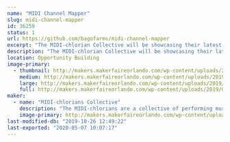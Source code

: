 ```yaml
---
name: "MIDI Channel Mapper"
slug: midi-channel-mapper
id: 36259
status: 1
url: https://github.com/bagofarms/midi-channel-mapper
excerpt: "The MIDI-chlorian Collective will be showcasing their latest project:  the MIDI Channel Mapper.  This device allows you to map any input MIDI channel to any output MIDI channel with a user-friendly interface.  We will be sharing our experience creating it as well as demonstrating how it is used with real musical instruments."
description: "The MIDI-chlorian Collective will be showcasing their latest project:  the MIDI Channel Mapper.  This device allows you to map any input MIDI channel to any output MIDI channel with a user-friendly interface.  We will be sharing our experience creating it as well as demonstrating how it is used with real musical instruments.  The entire project (hardware and software) is open source, so we will also show you how to construct one yourself at home!"
location: Opportunity Building
image-primary:
  - thumbnail: http://makers.makerfaireorlando.com/wp-content/uploads/2019/08/IMG_20190724_110148-150x150.jpg
    medium: http://makers.makerfaireorlando.com/wp-content/uploads/2019/08/IMG_20190724_110148-300x225.jpg
    large: http://makers.makerfaireorlando.com/wp-content/uploads/2019/08/IMG_20190724_110148-1024x768.jpg
    full: http://makers.makerfaireorlando.com/wp-content/uploads/2019/08/IMG_20190724_110148.jpg
maker:
  - name: "MIDI-chlorians Collective"
    description: "The MIDI-chlorians are a collective of performing musicians and engineers. We make solutions to musical problems using common tools like Arduinos and Rapsberry Pis and share them with the maker community."
    image-primary: http://makers.makerfaireorlando.com/wp-content/uploads/2019/08/midi_channel_mapper_2-1024x678.png
last-modified-db: "2019-10-26 12:49:22"
last-exported: "2020-05-07 10:07:17"
---
```

